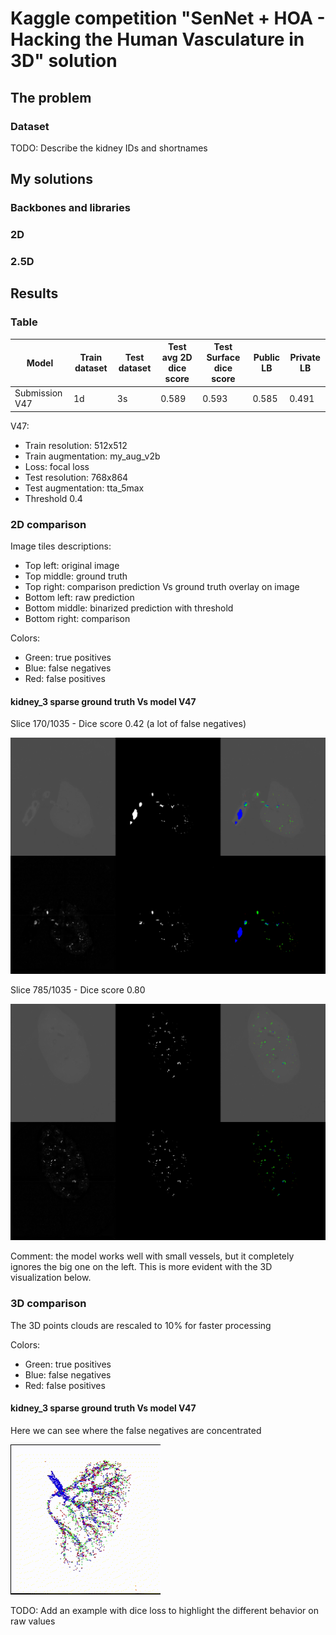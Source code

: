 # Kaggle competition "SenNet + HOA - Hacking the Human Vasculature in 3D" solution

## The problem

### Dataset

TODO: Describe the kidney IDs and shortnames

## My solutions

### Backbones and libraries

### 2D

### 2.5D

## Results

### Table

|     Model      | Train dataset |  Test dataset  | Test avg 2D dice score | Test Surface dice score | Public LB  | Private LB |
|----------------|---------------|----------------|------------------------|-------------------------|------------|------------|
| Submission V47 |   1d          |      3s        |       0.589            |        0.593            |   0.585    |   0.491    |


V47:
- Train resolution: 512x512
- Train augmentation: my_aug_v2b
- Loss: focal loss
- Test resolution: 768x864
- Test augmentation: tta_5max
- Threshold 0.4 


### 2D comparison

Image tiles descriptions:
- Top left: original image
- Top middle: ground truth
- Top right: comparison prediction Vs ground truth overlay on image
- Bottom left: raw prediction
- Bottom middle: binarized prediction with threshold
- Bottom right: comparison

Colors:
- Green: true positives
- Blue: false negatives
- Red: false positives

#### kidney_3 sparse ground truth Vs model V47

Slice 170/1035 - Dice score 0.42 (a lot of false negatives)

![Slice 170 kidney 3 space V47](./docs/v47_v3s_0169_dice_score_0.42.png "v47_v3s_0169")

Slice 785/1035 - Dice score 0.80

![Slice 785 kidney 3 sparse V47](./docs/v47_v3s_0784_dice_score_0.80.png "v47_v3s_0784")

Comment: the model works well with small vessels, but it completely ignores
the big one on the left. This is more evident with the 3D visualization below.

### 3D comparison

The 3D points clouds are rescaled to 10% for faster processing

Colors:
- Green: true positives
- Blue: false negatives
- Red: false positives

#### kidney_3 sparse ground truth Vs model V47

Here we can see where the false negatives are concentrated

![Kidney sparse 3 GT Vs V47](./docs/kidney_3_sparse_label_vs_v47.gif "Kidney sparse 3 GT Vs V47")

TODO: Add an example with dice loss to highlight the different behavior on raw values